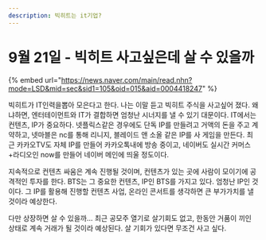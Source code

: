 ```yaml
---
description: 빅히트는 it기업?
---
```


# 9월 21일 - 빅히트 사고싶은데 살 수 있을까

{% embed url="https://news.naver.com/main/read.nhn?mode=LSD&mid=sec&sid1=105&oid=015&aid=0004418247" %}

 빅히트가 IT인력을뽑아 모은다고 한다. 나는 이말 듣고 빅히트 주식을 사고싶어 졌다. 왜냐하면, 엔터테이먼트와 IT가 결합하면 엄청난 시너지를 낼 수 있기 대문이다. IT에서는 컨텐츠, IP가 중요하다. 넷플릭스같은 경우에도 단독 IP를 만들려고 거액의 돈을 주고 계약하고, 넷마블은 nc를 통해 리니지, 블레이드 앤 소올 같은 IP를 사 게임을 만든다. 최근 카카오TV도 자체 IP를 만들어 카카오톡내에 방송 중이고, 네이버도 실시간 커머스+라디오인 now를 만들어 네이버 메인에 띄울 정도이다.

지속적으로 컨텐츠 싸움은 계속 진행될 것이며, 컨텐츠가 있는 곳에 사람이 모이기에 공격적인 투자를 한다. BTS는 그 중요한 컨텐츠, IP인 BTS를 가지고 있다. 엄청난 IP인 것이다. 그 IP를 활용해 진행할 컨텐츠 사업, 온라인 콘서트를 생각하면 큰 부가가치를 낼 것이라 예상한다.

다만 상장하면 살 수 있을까... 최근 공모주 열기로 살기회도 없고, 한동안 거품이 끼인 상태로 계속 거래가 될 것이라 예상된다. 살 기회가 있다면 무조건 사고 싶다.

